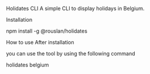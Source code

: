 Holidates CLI
A simple CLI to display holidays in Belgium.

Installation

npm install -g @rouslan/holidates

How to use After installation 

you can use the tool by using the following command

holidates belgium

